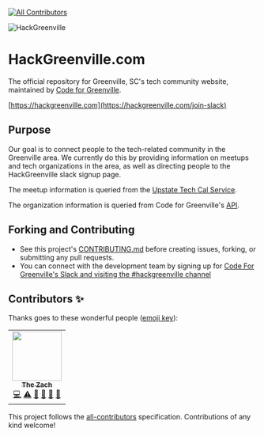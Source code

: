
<!-- ALL-CONTRIBUTORS-BADGE:START - Do not remove or modify this section -->
[![All Contributors](https://img.shields.io/badge/all_contributors-1-orange.svg?style=flat-square)](#contributors-)
<!-- ALL-CONTRIBUTORS-BADGE:END -->
  
![HackGreenville](https://stage.hackgreenville.com/img/logo-v2.png)  
  
# HackGreenville.com

The official repository for Greenville, SC's tech community website, maintained by [Code for Greenville](https://github.com/codeforgreenville).    
    
[https://hackgreenville.com](https://hackgreenville.com/join-slack)
    
## Purpose 

Our goal is to connect people to the tech-related community in the Greenville area. We currently do this by providing information on meetups and tech organizations in the area, as well as directing people to the HackGreenville slack signup page.    
    
The meetup information is queried from the [Upstate Tech Cal Service](https://github.com/codeforgreenville/upstate_tech_cal_service).    
    
The organization information is queried from Code for Greenville's [API](https://github.com/codeforgreenville/OpenData/issues/17).

## Forking and Contributing

* See this project's [CONTRIBUTING.md](CONTRIBUTING.md) before creating issues, forking, or submitting any pull requests.
* You can connect with the development team by signing up for [Code For Greenville's Slack and visiting the #hackgreenville channel](https://codeforgreenville.org/)

## Contributors ✨

Thanks goes to these wonderful people ([emoji key](https://allcontributors.org/docs/en/emoji-key)):

<!-- ALL-CONTRIBUTORS-LIST:START - Do not remove or modify this section -->
<!-- prettier-ignore-start -->
<!-- markdownlint-disable -->
<table>
  <tr>
    <td align="center"><a href="http://www.turtlebytes.com, https://storagetreasures.com/"><img src="https://avatars0.githubusercontent.com/u/4049321?v=4" width="100px;" alt=""/><br /><sub><b>The Zach</b></sub></a><br /><a href="https://github.com/codeforgreenville/hackgreenville-com/commits?author=zach2825" title="Code">💻</a> <a href="https://github.com/codeforgreenville/hackgreenville-com/commits?author=zach2825" title="Tests">⚠️</a> <a href="https://github.com/codeforgreenville/hackgreenville-com/pulls?q=is%3Apr+reviewed-by%3Azach2825" title="Reviewed Pull Requests">👀</a> <a href="#ideas-zach2825" title="Ideas, Planning, & Feedback">🤔</a> <a href="#design-zach2825" title="Design">🎨</a> <a href="#question-zach2825" title="Answering Questions">💬</a></td>
  </tr>
</table>

<!-- markdownlint-enable -->
<!-- prettier-ignore-end -->
<!-- ALL-CONTRIBUTORS-LIST:END -->

This project follows the [all-contributors](https://github.com/all-contributors/all-contributors) specification. Contributions of any kind welcome!